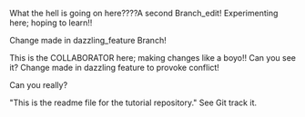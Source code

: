 What the hell is going on here????A second Branch_edit!
Experimenting here;
hoping to learn!!

Change made in dazzling_feature  Branch!

This is the COLLABORATOR here; making changes like a boyo!!
Can you see it?
Change made in dazzling feature to provoke conflict!

Can you really?

"This is the readme file for the tutorial repository." 
See Git track it.

